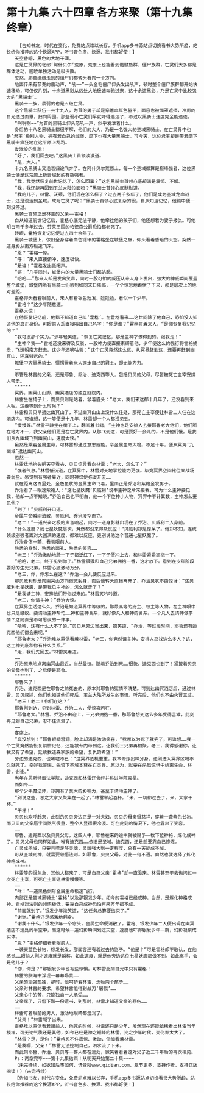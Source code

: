 # 第十九集 六十四章 各方来聚（第十九集终章）
        【告知书友，时代在变化，免费站点难以长存，手机app多书源站点切换看书大势所趋，站长给你推荐的这个换源APP，听书音色多、换源、找书都好使！】
       天空昏暗，黑色的大地干涸。
       这是亡灵界的北部‘阿什贝尔’荒原，荒原上也能看到骷髅族群、僵尸族群，亡灵们大多都是群体活动，胆敢单独活动是极少数。
       忽然，那些缓缓走到的僵尸们都转头看向一个方向。
       地面传来有节奏的震动声，“吼~~”一头金毛僵尸仰头发出吼声，顿时整个僵尸族群都开始快速移动，可仅仅片刻，十余道黑影从远处大地极速奔驰过来，这十余道黑影，乃是亡灵中比较强大的‘黑骑士’。
       黑骑士一族，最弱的也是五级亡灵。
       这个黑骑士队伍一共十九人，为首的男子却是穿着血红色盔甲，面容也被面罩遮挡，冷厉的目光透过面罩，扫向周围。那些弱小亡灵们早就吓得逃远了，不过以黑骑士速度完全能追逐。
       “啊啊啊~~”为首的黑骑士仰头怒吼一声，似乎发泄着什么。
       身后的十八名黑骑士都很不解，他们的大人，乃是一名强大的圣域黑骑士。在亡灵界中也是‘君王’级别人物，拥有着自己的城堡，麾下也有大量黑骑士。可今天，这位君王却是带着麾下黑骑士疯狂地在这平原上乱跑。
       发泄般的乱跑！
       “好了，我们回去吧。”这黑骑士首领淡漠道。
       “是，大人。”
       十九名黑骑士又沿着归途飞奔了。在阿什贝尔荒原上，每一个圣域都算是巅峰强者，这位黑骑士便是这荒原上新晋崛起的有数强者。
       “我，我竟然恢复前世记忆了，怎么回事？”这名黑骑士首领心底却满是震惊、不解。
       “我，我还能再回到玉兰大陆位面吗？”黑骑士首领心底默默道。
       “我的儿子，林雷、沃顿，他们现在怎么样了？过去两千多年了，他们是成为圣域龙血战士，还是没达到圣域，成为亡灵了呢？”黑骑士首领心底复杂的很，自从知道记忆，他脑中便一刻没停过。
       黑骑士首领正是林雷的父亲——霍格！
       自从知道前世记忆后，霍格心底无法平静，他牵挂他的孩子们，他还想着为妻子报仇。可他明白两千多年过去，芬莱王国的帕德森公爵恐怕都老死了。
       转眼，霍格恢复记忆便过去四十余年了。
       黑骑士城堡上，依旧全身穿着血色铠甲的霍格坐在城堡之巅，仰头看着昏暗的天空。突然一道身影从南方极速飞来。
       “恩？”霍格一惊。
       “呼！”来人直接俯冲，速度极快。
       “是谁！”霍格发出低喝声。
       “锵！”几乎同时，城堡内的大量黑骑士们都站起。
       “哈哈……”那来人却是发出笑声，同时一股可怕的威压从来人身上发出，强大的神威瞬间覆盖整个城堡，城堡内所有黑骑士们感到如同末日降临，一个个惊恐地跪伏了下来，那是层次上的绝对差距。
       霍格仰头看着眼前人，来人有着银色短发、娃娃脸，看似一个少年。
       “霍格？”这少年随意道。
       霍格大惊！
       在他恢复记忆前，他都不知道自己叫‘霍格’。在霍格看来……这世间除了他自己，恐怕没人知道他的真正身份。可眼前人却直接叫出自己名字：“你是谁？”霍格盯着来人，“是你恢复我记忆的？”
       “我可没那个实力。”少年轻笑道，“恢复亡灵记忆，那是主神才做得到的。跟我走！”
       “主神？我——”霍格还没来得及反驳，一股神力便直接束缚着他，少年便这么的强行将霍格掳走，飞速朝南方赶去。这少年还嘀咕着：“这个亡灵竟然这么远，从冥界赶到这，还要再赶到幽冥山，还真够远的。”
       城堡中大量黑骑士，愣愣看着来人掳走自己的君王，却无能为力。
       ……
       不管是林雷的父亲，还是耶鲁、乔治、迪克西等人，包括贝贝的父母，尽皆被死亡主宰安排人带走。
       ******
       冥界，幽冥山山脚，幽冥酒店的独立庭院内。
       林雷坐在椅子上，而贝贝则是站着，皱着眉头：“老大，我们来这都十几年了，还没看到来人呢。这要等到什么时候？”
       林雷和贝贝早抵达幽冥山了，不过幽冥山山上没什么住处，那死亡主宰便让林雷二人住在这酒店内。可谁想，这一等便是十几年，林雷却一个人都没见到。
       “慢慢等。”林雷平静坐在椅子上，翻阅着书籍，“主神也是安排人去接耶鲁老大他们，他们所在地方不一，我父亲他们更是在亡灵界内，从那飞到这，可是要好一会儿的。不是他们慢。是我们从九幽域飞到幽冥山，速度太快。”
       虽然是乘着金属生命，可林雷却通过意志威能，令金属生命大增。不足十年，便从冥海‘九幽域’抵达幽冥山。
       忽然——
       林雷猛地抬头朝天空看去，贝贝惊异看向林雷：“老大，怎么了？”
       “强者气息。”林雷低沉道，在冥界中，林雷对天地掌控能力更强。毕竟冥界空间比位面战场要弱些。感觉到有强者靠近，同时神识便弥漫开去……
       就在距离这百里处，金色鱼状的金属生命飞着，里面正是乔治和紫袍金发男子。
       乔治看了一眼这紫袍人：“这七星妖魔‘贝威利’说奉主神之令来接我，可为什么主神要见我，他却一点不知晓。”乔治自己也不明白，他一个下位神小人物，冥界中不计其数，主神怎么要见他？
       “到了！”贝威利开口道。
       金属生命瞬间消散，贝威利、乔治凌空而立。
       “老二！”一道兴奋之极的声音响起，同时一道身影就出现在了乔治、贝威利二人身前。
       “什么速度？我七星妖魔层次，竟然都没来得及反应！”贝威利却是惊呆了。他却不知，连统领级别强者面对大圆满的速度，都难以反应。更别说他这个普通七星妖魔了。
       乔治身体一颤，看着眼前人。
       熟悉的身影，熟悉的面孔，熟悉的笑容……
       “老三！”乔治激动地脸一下子都泛红了，一下子便冲上去，和林雷紧紧拥抱一下。
       “哈哈，老二，终于见到你了。”林雷狠狠和自己兄弟拥抱一番，这才放下。看到在少年阶段要好的生死兄弟，林雷心底激动万分。
       “老三，你，你怎么在这？”乔治一会儿便反应过来。
       那贝威利却是向幽冥山方向微微躬身，而后便转头直接离开了，乔治见状不由惊讶：“这贝威利七星妖魔，是带我见主神的，怎么就走了？”
       “是我请主神，安排他们带你过来的。”林雷笑吟吟道。
       “老三，你请主神？”乔治大惊。
       在冥界生活这么久，乔治是知道冥界中等级的，那最高等的府主、领主等人物，在主神眼中也只是蝼蚁。要请动主神帮忙……神和主神关系，就好像凡人和神的关系。一个凡人去请神做事情？这简直是不可思议的一件事。
       “哈哈，这有什么大不了的。”贝贝从旁边冒出来，嬉笑道，“乔治，等过段时间，耶鲁还有迪克西他们都会来呢。”
       “耶鲁老大？”乔治难以置信看着林雷，“老三，你竟然请主神，安排人马找这么多人？这，这主神到底和你有什么关系。”
       “走，我们先回去。”林雷笑着道。
       ……
       乔治原来地点离幽冥山最近，当然最快。随着乔治到来……很快，迪克西也到了！紧接着贝贝的父母也到了，之后便是耶鲁。
       ******
       耶鲁来了！
       乔治、迪克西是在耶鲁之前死去的，原本对耶鲁的冤情不清楚。可到达幽冥酒店后，通过林雷、贝贝叙述，他们也知道他们死后，玉兰大陆所发生的事情。听完后，他们也不由火冒三丈。
       “老三！老二！你们在这？”
       耶鲁刚到达，见到林雷、乔治二人，便惊喜若狂。
       “耶鲁老大。”林雷、乔治不由迎上，三兄弟拥抱一番，那耶鲁想到这么多年受得苦难，此刻再见到自己兄弟，忍不住流泪了。
       ……
       宴席上。
       “真没想到！”耶鲁眼睛湿润，脸上却满是激动笑容，“我原以为死了就完了，可谁想……我一个亡灵竟然能恢复前世记忆，还能被专门带到这。让我们三兄弟再相聚。老三，我得感谢你，让我又有了希望，延续我道森家族的希望，复仇的希望！”
       旁边的迪克西，也唏嘘不已：“这冥界危机重重，我本修炼出神分身，还刚进入冥界区域不久就死了。幸好我警惕，先留下圣域本尊在亡灵界。原以为，就要在杀戮惊惧中结束生命，林雷，谢谢。”
       当年在恩斯特魔法学院，迪克西和林雷还曾经并称过学院双星。
       而如今……
       那个少年魔法师，却拥有了莫大的影响力，甚至于请动主神了。
       “别说这些，总之大家又聚集在一起了。”林雷举起酒杯，“来，一切都过去了，来，大家干杯。”
       “干杯！”
       贝贝也欢呼起来，此刻的贝贝旁边正是一对夫妇，贝贝的母亲很慈祥，穿着一袭紫色长袍。而贝贝的父亲眉宇间煞气很重，整个人显得很冷漠。可在此刻的情况下，他也露出了笑容。
       ……
       耶鲁、迪克西以及贝贝父母，这四人中，耶鲁在来的途中就被赐予一枚下位神格，炼化成神了。贝贝父母也同样如此。唯有迪克西……依旧是圣域。迪克西，还是想要靠自己修炼。
       亡灵成圣域，只要吞噬足够灵魂，灵魂强大到一定程度，总有一天能成圣域。
       可从圣域到神，就需要领悟法则。如耶鲁，贝贝父母，对此一窍不通。自然也就选择了炼化神格成神。
       ******
       林雷等的很焦急，其他人都来了，可是自己父亲‘霍格’却一直没来。林雷甚至于去询问过一次死亡主宰，可死亡主宰让林雷慢慢等。
       ……
       “咻！”一道黑色剑形金属生命极速飞行。
       内部正是圣域黑骑士‘霍格’以及那银发少年。如今的霍格已经成神，当然，是炼化神格成神。霍格对法则的领悟极低，要靠自己成神恐怕再来万年都不成。
       “前面就到了。”银发少年淡笑道，“这任务总算要结束了。”
       “谢谢。”霍格还是感激地躬身。
       “谢我干什么。”银发少年一个念头，金属生命便消散了。霍格、银发少年二人便出现在幽冥酒店不远处的半空中，而这时候一道幻影瞬间划过天空，速度也吓得银发少年一跳，幻影凝聚成实体。
       “恩？”霍格仔细看着眼前人。
       一袭天蓝色长袍，棕发长发，那面容还有着过去的影子。“他是？”可是霍格却不敢认，在他感觉……眼前人刚才速度就是瞬移。如此速度，就是他旁边这位七星妖魔都做不到。如此高手，会是他儿子？
       “你，你是？”那银发少年也有些惊惧。可林雷此刻目光中只有霍格！
       林雷的脑海中浮现一幕幕场景……
       父亲的坚强孤独，那时，他呵护着林雷、沃顿两个孩子……
       父亲对林雷的要求，希望林雷能得到战刀‘屠戮’……
       父亲心中的苦，只能独自一人承受……
       父亲死了，只留下那一份遗书，到那时，林雷才知道父亲的悲伤……
       ……
       林雷盯着眼前的男人，激动地眼睛都湿润了。
       “父亲！”林雷喊了出来。
       霍格难以置信看着眼前人，他死的时候，林雷还只是少年，虽然现在还能依稀看出林雷当年模样，可无论气质还是其他，如今已经是神之巅峰的林雷，比之少年时代，变化都太大了。
       “林雷？是，是你？”霍格忍不住震惊、激动，仔细看着林雷。
       “是我啊，父亲！”林雷无法控制自己，泪水流了下来。
       而此刻耶鲁、乔治、贝贝等一群人都在远处，微笑着看着这对父子近三千年后的再次相见。
       Ps：两章完毕~~~第十九集结束！从明天开始第二十集~~~~
       （未完待续，如欲知后事如何，请登陆www.qidian.com，章节更多，支持作者，支持正版阅读！）（未完待续）
       【告知书友，时代在变化，免费站点难以长存，手机app多书源站点切换看书大势所趋，站长给你推荐的这个换源APP，听书音色多、换源、找书都好使！】